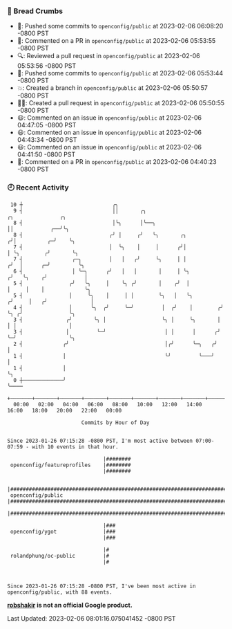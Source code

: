 ### 🍞 Bread Crumbs

 * 🚢: Pushed some commits to `openconfig/public` at 2023-02-06 06:08:20 -0800 PST
 * 💬: Commented on a PR in  `openconfig/public` at 2023-02-06 05:53:55 -0800 PST
 * 🔍: Reviewed a pull request in  `openconfig/public` at 2023-02-06 05:53:56 -0800 PST
 * 🚢: Pushed some commits to `openconfig/public` at 2023-02-06 05:53:44 -0800 PST
 * 💥: Created a branch in `openconfig/public` at 2023-02-06 05:50:57 -0800 PST
 * ✍🏼: Created a pull request in `openconfig/public` at 2023-02-06 05:50:55 -0800 PST
 * 😃: Commented on an issue in `openconfig/public` at 2023-02-06 04:47:05 -0800 PST
 * 😃: Commented on an issue in `openconfig/public` at 2023-02-06 04:43:34 -0800 PST
 * 😃: Commented on an issue in `openconfig/public` at 2023-02-06 04:41:50 -0800 PST
 * 💬: Commented on a PR in  `openconfig/public` at 2023-02-06 04:40:23 -0800 PST

### 🕘 Recent Activity
```
 10 ┼                             ╭╮
  9 ┤                             ││       ╭╮                            ╭╮               ╭╮
  8 ┤                             │╰╮      │╰──╮                         ││            ╭──╯╰╮
  8 ┤                            ╭╯ │     ╭╯   ╰╮       ╭╮              ╭╯│          ╭─╯    ╰╮
  7 ┤                            │  ╰╮    │     │      ╭╯│              │ ╰╮        ╭╯       ╰╮
  7 ┤                ╭─╮         │   │   ╭╯     ╰╮     │ │             ╭╯  │      ╭─╯         ╰╮
  6 ┤                │ ╰─╮      ╭╯   │   │       │     │ ╰╮           ╭╯   ╰╮    ╭╯            │
  5 ┤               ╭╯   ╰╮     │    ╰╮ ╭╯       │    ╭╯  │           │     │    │             ╰╮
  5 ┤               │     ╰╮    │     │ │        ╰╮   │   ╰╮         ╭╯     │   ╭╯              │
  4 ┤               │      ╰╮  ╭╯     ╰─╯         │  ╭╯    │        ╭╯      ╰╮ ╭╯               ╰╮
  3 ┤              ╭╯       ╰╮ │                  ╰╮ │     ╰╮       │        │ │                 │
  3 ┤              │         ╰─╯                   │ │      │      ╭╯        ╰─╯                 ╰╮
  2 ┤             ╭╯                               │╭╯      ╰─╮   ╭╯                              │
  1 ┤             │                                ╰╯         ╰───╯                               │
  1 ┤             │                                                                               ╰╮
  0 ┼─────────────╯                                                                                ╰────
    +───────+───────+───────+───────+───────+───────+───────+───────+───────+───────+───────+───────+────
  00:00   02:00   04:00   06:00   08:00   10:00   12:00   14:00   16:00   18:00   20:00   22:00   00:00   

						Commits by Hour of Day


Since 2023-01-26 07:15:28 -0800 PST, I'm most active between 07:00-07:59 - with 10 events in that hour.

```



```
                               |########
 openconfig/featureprofiles    |########
                               |########

                               |########################################################################################
 openconfig/public             |########################################################################################
                               |########################################################################################

                               |###
 openconfig/ygot               |###
                               |###

                               |#
 rolandphung/oc-public         |#
                               |#



Since 2023-01-26 07:15:28 -0800 PST, I've been most active in openconfig/public, with 88 events.

```
**[robshakir](mailto:robjs@google.com) is not an official Google product.**  


Last Updated: 2023-02-06 08:01:16.075041452 -0800 PST
